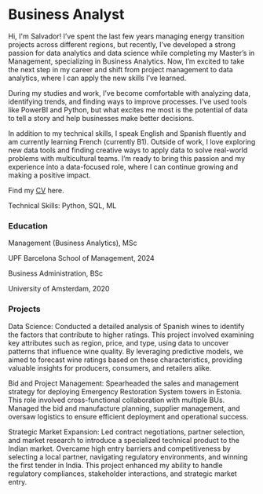 # Business Analyst

Hi, I'm Salvador! I’ve spent the last few years managing energy transition projects across different regions, but recently, I’ve developed a strong passion for data analytics and data science while completing my Master’s in Management, specializing in Business Analytics. Now, I’m excited to take the next step in my career and shift from project management to data analytics, where I can apply the new skills I’ve learned.

During my studies and work, I’ve become comfortable with analyzing data, identifying trends, and finding ways to improve processes. I’ve used tools like PowerBI and Python, but what excites me most is the potential of data to tell a story and help businesses make better decisions.

In addition to my technical skills, I speak English and Spanish fluently and am currently learning French (currently B1). Outside of work, I love exploring new data tools and finding creative ways to apply data to solve real-world problems with multicultural teams. I’m ready to bring this passion and my experience into a data-focused role, where I can continue growing and making a positive impact.

Find my [CV](/assets/files/CV.pdf) here.

Technical Skills: Python, SQL, ML

### Education
Management (Business Analytics), MSc

UPF Barcelona School of Management, 2024

Business Administration, BSc

University of Amsterdam, 2020

### Projects

Data Science: Conducted a detailed analysis of Spanish wines to identify the factors that contribute to higher ratings. This project involved examining key attributes such as region, price, and type, using data to uncover patterns that influence wine quality. By leveraging predictive models, we aimed to forecast wine ratings based on these characteristics, providing valuable insights for producers, consumers, and retailers alike.

Bid and Project Management: Spearheaded the sales and management strategy for deploying Emergency Restoration System towers in Estonia. This role involved cross-functional collaboration with multiple BUs. Managed the bid and manufacture planning, supplier management, and oversaw logistics to ensure efficient deployment and operational success.

Strategic Market Expansion: Led contract negotiations, partner selection, and market research to introduce a specialized technical product to the Indian market. Overcame high entry barriers and competitiveness by selecting a local partner, navigating regulatory environments, and winning the first tender in India. This project enhanced my ability to handle regulatory compliances, stakeholder interactions, and strategic market entry.
